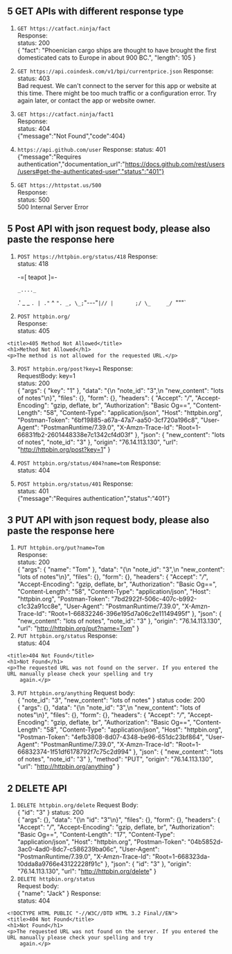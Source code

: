 ## 5 GET APIs with different response type
1. `GET https://catfact.ninja/fact`  
Response:  
status: 200  
{
    "fact": "Phoenician cargo ships are thought to have brought the first domesticated cats to Europe in about 900 BC.",
    "length": 105
}
2. `GET https://api.coindesk.com/v1/bpi/currentprice.json`
Response:  
status: 403  
Bad request.
We can't connect to the server for this app or website at this time. There might be too much traffic or a configuration error. Try again later, or contact the app or website owner.

3. `GET https://catfact.ninja/fact1`  
Response:  
status: 404  
{"message":"Not Found","code":404}
4. `https://api.github.com/user`
Response:
status: 401
{"message":"Requires authentication","documentation_url":"https://docs.github.com/rest/users/users#get-the-authenticated-user","status":"401"}
5. `GET https://httpstat.us/500`  
Response:  
status: 500  
500 Internal Server Error

## 5 Post API with json request body, please also paste the response here
1. `POST https://httpbin.org/status/418`
Response:  
status: 418  

    -=[ teapot ]=-

       _...._
     .'  _ _ `.
    | ."` ^ `". _,
    \_;`"---"`|//
      |       ;/
      \_     _/
        `"""`
2. `POST httpbin.org/`  
Response:  
status: 405
```<!DOCTYPE HTML PUBLIC "-//W3C//DTD HTML 3.2 Final//EN">
<title>405 Method Not Allowed</title>
<h1>Method Not Allowed</h1>
<p>The method is not allowed for the requested URL.</p>
```

3. `POST httpbin.org/post?key=1`
Response:  
RequestBody: key=1  
status: 200  
{
    "args": {
        "key": "1"
    },
    "data": "{\n    \"note_id\": \"3\",\n    \"new_content\": \"lots of notes\"\n}",
    "files": {},
    "form": {},
    "headers": {
        "Accept": "*/*",
        "Accept-Encoding": "gzip, deflate, br",
        "Authorization": "Basic Og==",
        "Content-Length": "58",
        "Content-Type": "application/json",
        "Host": "httpbin.org",
        "Postman-Token": "6bf19885-a67a-47a7-aa50-3cf720a196c8",
        "User-Agent": "PostmanRuntime/7.39.0",
        "X-Amzn-Trace-Id": "Root=1-66831fb2-2601448338e7c1342cf4d03f"
    },
    "json": {
        "new_content": "lots of notes",
        "note_id": "3"
    },
    "origin": "76.14.113.130",
    "url": "http://httpbin.org/post?key=1"
}

4. `POST httpbin.org/status/404?name=tom`
Response:  
status: 404  

5. `POST httpbin.org/status/401`
Response:  
status: 401  
{"message":"Requires authentication","status":"401"}

## 3 PUT API with json request body, please also paste the response here
1. `PUT httpbin.org/put?name=Tom`  
Response:  
status: 200  
{
    "args": {
        "name": "Tom"
    },
    "data": "{\n    \"note_id\": \"3\",\n    \"new_content\": \"lots of notes\"\n}",
    "files": {},
    "form": {},
    "headers": {
        "Accept": "*/*",
        "Accept-Encoding": "gzip, deflate, br",
        "Authorization": "Basic Og==",
        "Content-Length": "58",
        "Content-Type": "application/json",
        "Host": "httpbin.org",
        "Postman-Token": "7bd2922f-506c-407c-b992-c1c32a91cc8e",
        "User-Agent": "PostmanRuntime/7.39.0",
        "X-Amzn-Trace-Id": "Root=1-66832246-396e195d7a06c2e11149495f"
    },
    "json": {
        "new_content": "lots of notes",
        "note_id": "3"
    },
    "origin": "76.14.113.130",
    "url": "http://httpbin.org/put?name=Tom"
}
2. `PUT httpbin.org/status`
Response:  
status: 404  
```
<title>404 Not Found</title>
<h1>Not Found</h1>
<p>The requested URL was not found on the server. If you entered the URL manually please check your spelling and try
    again.</p>
```
3. `PUT httpbin.org/anything`
Request body:  
{
    "note_id": "3",
    "new_content": "lots of notes"
}
status code: 200  
{
    "args": {},
    "data": "{\n    \"note_id\": \"3\",\n    \"new_content\": \"lots of notes\"\n}",
    "files": {},
    "form": {},
    "headers": {
        "Accept": "*/*",
        "Accept-Encoding": "gzip, deflate, br",
        "Authorization": "Basic Og==",
        "Content-Length": "58",
        "Content-Type": "application/json",
        "Host": "httpbin.org",
        "Postman-Token": "4efb3808-8d07-4348-be96-651dc23bf864",
        "User-Agent": "PostmanRuntime/7.39.0",
        "X-Amzn-Trace-Id": "Root=1-66832374-1f51df6178792f7c75c2d994"
    },
    "json": {
        "new_content": "lots of notes",
        "note_id": "3"
    },
    "method": "PUT",
    "origin": "76.14.113.130",
    "url": "http://httpbin.org/anything"
}

## 2 DELETE API
1. `DELETE httpbin.org/delete`
Request Body:  
{
   "id": "3"
}
status: 200  
{
    "args": {},
    "data": "{\n    \"id\": \"3\"\n}",
    "files": {},
    "form": {},
    "headers": {
        "Accept": "*/*",
        "Accept-Encoding": "gzip, deflate, br",
        "Authorization": "Basic Og==",
        "Content-Length": "17",
        "Content-Type": "application/json",
        "Host": "httpbin.org",
        "Postman-Token": "04b5852d-3ac0-4ad0-8dc7-c586239ba06c",
        "User-Agent": "PostmanRuntime/7.39.0",
        "X-Amzn-Trace-Id": "Root=1-668323da-10dda8a9766e43122228f91c"
    },
    "json": {
        "id": "3"
    },
    "origin": "76.14.113.130",
    "url": "http://httpbin.org/delete"
}
2. `DELETE httpbin.org/status`  
Request body:  
{
    "name": "Jack"
}
Response:  
status: 404  
```
<!DOCTYPE HTML PUBLIC "-//W3C//DTD HTML 3.2 Final//EN">
<title>404 Not Found</title>
<h1>Not Found</h1>
<p>The requested URL was not found on the server. If you entered the URL manually please check your spelling and try
    again.</p>
```